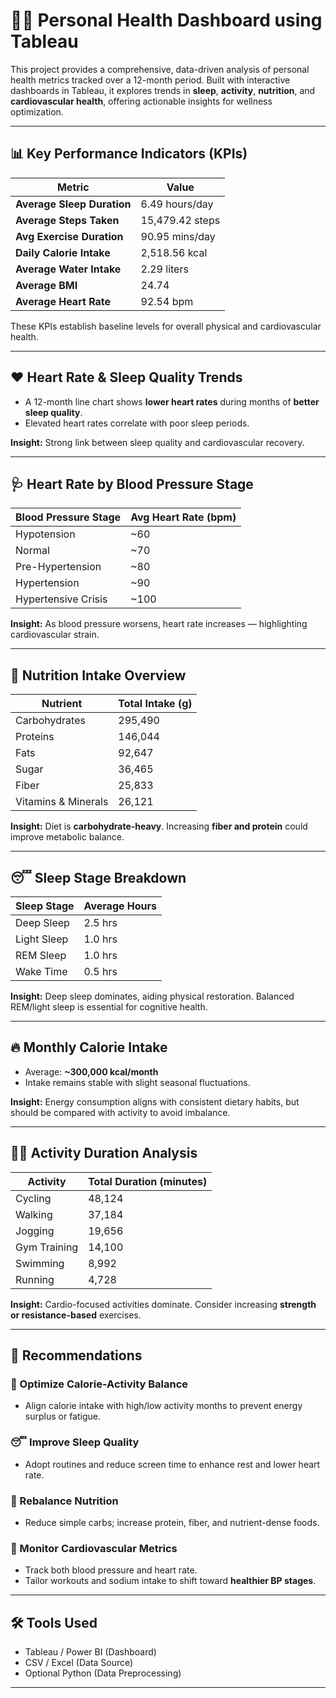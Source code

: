 # 🧍‍♂️ Personal Health Dashboard using Tableau

This project provides a comprehensive, data-driven analysis of personal health metrics tracked over a 12-month period. Built with interactive dashboards in Tableau, it explores trends in **sleep**, **activity**, **nutrition**, and **cardiovascular health**, offering actionable insights for wellness optimization.

---

## 📊 Key Performance Indicators (KPIs)

| Metric                             | Value             |
|------------------------------------|-------------------|
| **Average Sleep Duration**         | 6.49 hours/day    |
| **Average Steps Taken**            | 15,479.42 steps   |
| **Avg Exercise Duration**          | 90.95 mins/day    |
| **Daily Calorie Intake**           | 2,518.56 kcal     |
| **Average Water Intake**           | 2.29 liters       |
| **Average BMI**                    | 24.74             |
| **Average Heart Rate**             | 92.54 bpm         |

These KPIs establish baseline levels for overall physical and cardiovascular health.

---

## ❤️ Heart Rate & Sleep Quality Trends

- A 12-month line chart shows **lower heart rates** during months of **better sleep quality**.
- Elevated heart rates correlate with poor sleep periods.

**Insight:** Strong link between sleep quality and cardiovascular recovery.

---

## 🩺 Heart Rate by Blood Pressure Stage

| Blood Pressure Stage     | Avg Heart Rate (bpm) |
|--------------------------|----------------------|
| Hypotension              | ~60                  |
| Normal                   | ~70                  |
| Pre-Hypertension         | ~80                  |
| Hypertension             | ~90                  |
| Hypertensive Crisis      | ~100                 |

**Insight:** As blood pressure worsens, heart rate increases — highlighting cardiovascular strain.

---

## 🥗 Nutrition Intake Overview

| Nutrient             | Total Intake (g) |
|----------------------|------------------|
| Carbohydrates        | 295,490          |
| Proteins             | 146,044          |
| Fats                 | 92,647           |
| Sugar                | 36,465           |
| Fiber                | 25,833           |
| Vitamins & Minerals  | 26,121           |

**Insight:** Diet is **carbohydrate-heavy**. Increasing **fiber and protein** could improve metabolic balance.

---

## 😴 Sleep Stage Breakdown

| Sleep Stage   | Average Hours |
|---------------|----------------|
| Deep Sleep    | 2.5 hrs        |
| Light Sleep   | 1.0 hrs        |
| REM Sleep     | 1.0 hrs        |
| Wake Time     | 0.5 hrs        |

**Insight:** Deep sleep dominates, aiding physical restoration. Balanced REM/light sleep is essential for cognitive health.

---

## 🔥 Monthly Calorie Intake

- Average: **~300,000 kcal/month**
- Intake remains stable with slight seasonal fluctuations.

**Insight:** Energy consumption aligns with consistent dietary habits, but should be compared with activity to avoid imbalance.

---

## 🏃‍♂️ Activity Duration Analysis

| Activity        | Total Duration (minutes) |
|------------------|--------------------------|
| Cycling          | 48,124                   |
| Walking          | 37,184                   |
| Jogging          | 19,656                   |
| Gym Training     | 14,100                   |
| Swimming         | 8,992                    |
| Running          | 4,728                    |

**Insight:** Cardio-focused activities dominate. Consider increasing **strength or resistance-based** exercises.

---

## 📌 Recommendations

### 🔄 Optimize Calorie-Activity Balance
- Align calorie intake with high/low activity months to prevent energy surplus or fatigue.

### 😴 Improve Sleep Quality
- Adopt routines and reduce screen time to enhance rest and lower heart rate.

### 🥦 Rebalance Nutrition
- Reduce simple carbs; increase protein, fiber, and nutrient-dense foods.

### 🧠 Monitor Cardiovascular Metrics
- Track both blood pressure and heart rate.
- Tailor workouts and sodium intake to shift toward **healthier BP stages**.

---

## 🛠️ Tools Used

- Tableau / Power BI (Dashboard)
- CSV / Excel (Data Source)
- Optional Python (Data Preprocessing)

---
